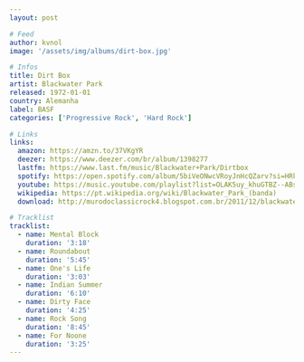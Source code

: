 ```yaml
---
layout: post

# Feed
author: kvnol
image: '/assets/img/albums/dirt-box.jpg'

# Infos
title: Dirt Box
artist: Blackwater Park
released: 1972-01-01
country: Alemanha
label: BASF
categories: ['Progressive Rock', 'Hard Rock']

# Links
links:
  amazon: https://amzn.to/37VKgYR
  deezer: https://www.deezer.com/br/album/1398277
  lastfm: https://www.last.fm/music/Blackwater+Park/Dirtbox
  spotify: https://open.spotify.com/album/5biVeONwcVRoyJnHcQZarv?si=HRkJrYRpQ0S1vR1FcCiTVA
  youtube: https://music.youtube.com/playlist?list=OLAK5uy_khuGTBZ--ABsTKhBjCvB2Tz2g4_urcg4g
  wikipedia: https://pt.wikipedia.org/wiki/Blackwater_Park_(banda)
  download: http://murodoclassicrock4.blogspot.com.br/2011/12/blackwater-park-dirt-box-1971.html

# Tracklist
tracklist:
  - name: Mental Block
    duration: '3:18'
  - name: Roundabout
    duration: '5:45'
  - name: One's Life
    duration: '3:03'
  - name: Indian Summer
    duration: '6:10'
  - name: Dirty Face
    duration: '4:25'
  - name: Rock Song
    duration: '8:45'
  - name: For Noone
    duration: '3:25'
---
```

